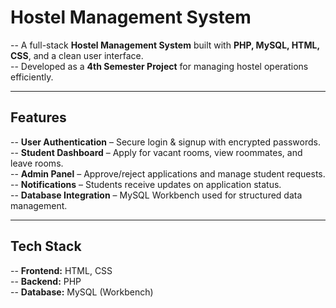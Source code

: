 #  Hostel Management System  

-- A full-stack **Hostel Management System** built with **PHP, MySQL, HTML, CSS**, and a clean user interface.  
-- Developed as a **4th Semester Project** for managing hostel operations efficiently.  

---

## Features  
-- **User Authentication** – Secure login & signup with encrypted passwords.  
-- **Student Dashboard** – Apply for vacant rooms, view roommates, and leave rooms.  
-- **Admin Panel** – Approve/reject applications and manage student requests.  
-- **Notifications** – Students receive updates on application status.  
-- **Database Integration** – MySQL Workbench used for structured data management.  

---

##  Tech Stack  
-- **Frontend:** HTML, CSS  
-- **Backend:** PHP  
-- **Database:** MySQL (Workbench)  


